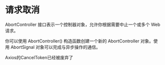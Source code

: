 # 请求取消

AbortController 接口表示一个控制器对象，允许你根据需要中止一个或多个 Web 请求。

你可以使用 AbortController() 构造函数创建一个新的 AbortController 对象。使用 AbortSignal 对象可以完成与异步操作的通信。


Axios的CancelToken已经被废弃了